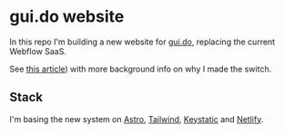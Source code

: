 # gui.do website

In this repo I'm building a new website for [gui.do](https://gui.do), replacing the current Webflow SaaS.

See [this article](https://gxjansen.github.io/blog/website-moved-to-astro/)) with more background info on why I made the switch.

## Stack
I'm basing the new system on [Astro](https://astro.build/), [Tailwind](https://tailwindcss.com/), [Keystatic](https://keystatic.com/) and [Netlify](https://www.netlify.com/).